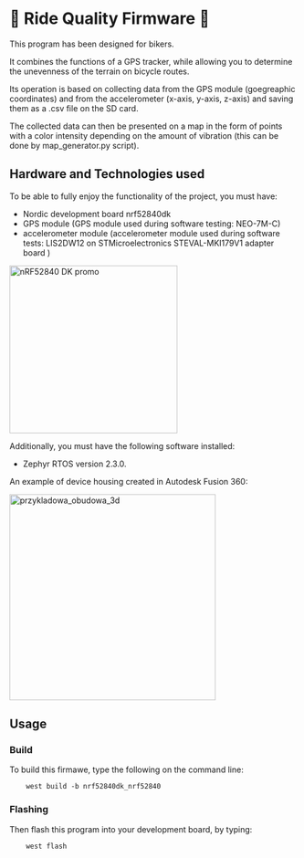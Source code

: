 # :mountain_bicyclist: Ride Quality Firmware  :bicyclist:

This program has been designed for bikers. 

It combines the functions of a GPS tracker,
while allowing you to determine the unevenness of the terrain on bicycle routes.

Its operation is based on collecting data from the GPS module (goegreaphic coordinates) and from the accelerometer (x-axis, y-axis, z-axis) 
and saving them as a .csv file on the SD card. 

The collected data can then be presented on a map in the form of points with a color intensity depending on the amount of vibration 
(this can be done by map_generator.py script).

## Hardware and Technologies used 

To be able to fully enjoy the functionality of the project, you must have:
- Nordic development board nrf52840dk
- GPS module (GPS module used during software testing: NEO-7M-C)
- accelerometer module (accelerometer module used during software tests: LIS2DW12 on STMicroelectronics STEVAL-MKI179V1 adapter board )

<img width="294" alt="nRF52840 DK promo" src="https://user-images.githubusercontent.com/33400631/94154967-bab54e00-fe7e-11ea-8614-2f31241ba4f8.png">


Additionally, you must have the following software installed:
- Zephyr RTOS version 2.3.0.

An example of device housing created in Autodesk Fusion 360:

<img width="361" alt="przykladowa_obudowa_3d" src="https://user-images.githubusercontent.com/33400631/94154606-601bf200-fe7e-11ea-93e5-69cbd3bb7617.PNG">


## Usage

### Build

To build this firmawe, type the following on the command line:
```
    west build -b nrf52840dk_nrf52840
```

### Flashing

Then flash this program into your development board, by typing:
```
    west flash
```



